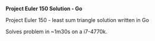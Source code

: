 **Project Euler 150 Solution - Go**

Project Euler 150 - least sum triangle solution written in Go

Solves problem in ~1m30s on a i7-4770k.
